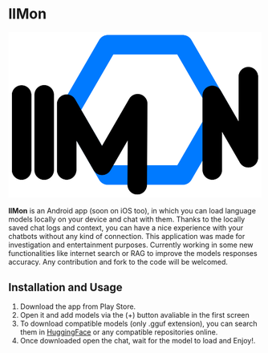 # llMon

![llMon Logo](https://github.com/ddvxx/llMon/blob/master/assets/images/logollMon.png)

**llMon** is an Android app (soon on iOS too), in which you can load language models locally on your device and chat with them. Thanks to the locally saved chat logs and context, you can have a nice experience with your chatbots without any kind of connection. This application was made for investigation and entertainment purposes. Currently working in some new functionalities like internet search or RAG to improve the models responses accuracy. 
Any contribution and fork to the code will be welcomed.

## Installation and Usage
1. Download the app from Play Store.
2. Open it and add models via the (+) button avaliable in the first screen
3. To download compatible models (only .gguf extension), you can search them in [HuggingFace](https://huggingface.co/models?library=gguf) or any compatible repositories online.
4. Once downloaded open the chat, wait for the model to load and Enjoy!.



